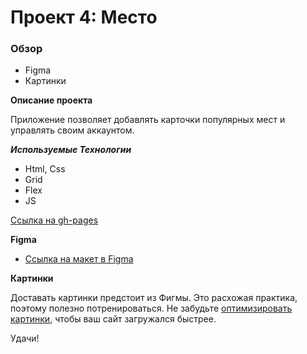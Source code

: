 # Проект 4: Место

### Обзор

* Figma
* Картинки

**Описание проекта**

Приложение позволяет добавлять карточки популярных мест и управлять своим аккаунтом.

***Используемые Технологии***

* Html, Css
* Grid
* Flex
* JS

[Ссылка на gh-pages](https://trixpk.github.io/mesto/)


**Figma**

* [Ссылка на макет в Figma](https://www.figma.com/file/2cn9N9jSkmxD84oJik7xL7/JavaScript.-Sprint-4?node-id=0%3A1)

**Картинки**

Доставать картинки предстоит из Фигмы. Это расхожая практика, поэтому полезно потренироваться.
Не забудьте [оптимизировать картинки](https://tinypng.com/), чтобы ваш сайт загружался быстрее.

Удачи!
